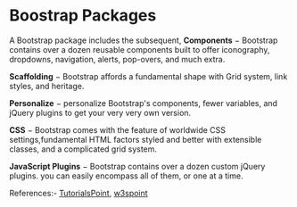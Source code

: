 # Boostrap Packages

A Bootstrap package includes the subsequent,
**Components** − Bootstrap contains over a dozen reusable components built to offer iconography, dropdowns, navigation, alerts, pop-overs, and much extra.

**Scaffolding** − Bootstrap affords a fundamental shape with Grid system, link styles, and heritage.

**Personalize** − personalize Bootstrap's components, fewer variables, and jQuery plugins to get your very very own version. 

**CSS** − Bootstrap comes with the feature of worldwide CSS settings,fundamental HTML factors styled and better with extensible classes, and a complicated grid system.

**JavaScript Plugins** − Bootstrap contains over a dozen custom jQuery plugins. you can easily encompass all of them, or one at a time.

References:- [TutorialsPoint](https://www.tutorialspoint.com/Bootstrap-package-consists-of-what-all-components), [w3spoint](https://www.w3spoint.com/package-includes-bootstrap )
